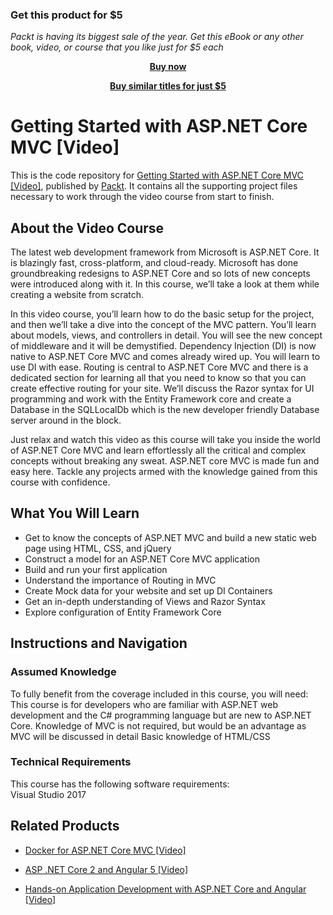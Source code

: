 
### Get this product for $5

<i>Packt is having its biggest sale of the year. Get this eBook or any other book, video, or course that you like just for $5 each</i>


<b><p align='center'>[Buy now](https://packt.link/9781786461957)</p></b>


<b><p align='center'>[Buy similar titles for just $5](https://subscription.packtpub.com/search)</p></b>


# Getting Started with ASP.NET Core MVC [Video]
This is the code repository for [Getting Started with ASP.NET Core MVC [Video]](https://www.packtpub.com/application-development/getting-started-aspnet-core-mvc-video?utm_source=github&utm_medium=repository&utm_campaign=9781786461957), published by [Packt](https://www.packtpub.com/?utm_source=github). It contains all the supporting project files necessary to work through the video course from start to finish.
## About the Video Course
The latest web development framework from Microsoft is ASP.NET Core. It is blazingly fast, cross-platform, and cloud-ready. Microsoft has done groundbreaking redesigns to ASP.NET Core and so lots of new concepts were introduced along with it. In this course, we’ll take a look at them while creating a website from scratch. 

In this video course, you’ll learn how to do the basic setup for the project, and then we’ll take a dive into the concept of the MVC pattern. You’ll learn about models, views, and controllers in detail. You will see the new concept of middleware and it will be demystified. Dependency Injection (DI) is now native to ASP.NET Core MVC and comes already wired up. You will learn to use DI with ease. Routing is central to ASP.NET Core MVC and there is a dedicated section for learning all that you need to know so that you can create effective routing for your site. We’ll discuss the Razor syntax for UI programming and work with the Entity Framework core and create a Database in the SQLLocalDb which is the new developer friendly Database server around in the block.

Just relax and watch this video as this course will take you inside the world of ASP.NET Core MVC and learn effortlessly all the critical and complex concepts without breaking any sweat. ASP.NET core MVC is made fun and easy here. Tackle any projects armed with the knowledge gained from this course with confidence.


<H2>What You Will Learn</H2>
<DIV class=book-info-will-learn-text>
<UL>
<LI>Get to know the concepts of ASP.NET MVC and build a new static web page using HTML, CSS, and jQuery
<LI>Construct a model for an ASP.NET Core MVC application
<LI>Build and run your first application
<LI>Understand the importance of Routing in MVC 
<LI>Create Mock data for your website and set up DI Containers
<LI>Get an in-depth understanding of Views and Razor Syntax
<LI>Explore configuration of Entity Framework Core </LI></UL></DIV>

## Instructions and Navigation
### Assumed Knowledge
To fully benefit from the coverage included in this course, you will need:<br/>
This course is for developers who are familiar with ASP.NET web development and the C# programming language but are new to ASP.NET Core. Knowledge of MVC is not required, but would be an advantage as MVC will be discussed in detail	
Basic knowledge of HTML/CSS

### Technical Requirements
This course has the following software requirements:<br/>
Visual Studio 2017


## Related Products
* [Docker for ASP.NET Core MVC [Video]](https://www.packtpub.com/virtualization-and-cloud/docker-aspnet-core-mvc-video?utm_source=github&utm_medium=repository&utm_campaign=9781788831468)

* [ASP .NET Core 2 and Angular 5 [Video]](https://www.packtpub.com/web-development/asp-net-core-and-angular-5-video?utm_source=github&utm_medium=repository&utm_campaign=9781789531442)

* [Hands-on Application Development with ASP.NET Core and Angular [Video]](https://www.packtpub.com/web-development/hands-application-development-aspnet-core-and-angular-video?utm_source=github&utm_medium=repository&utm_campaign=9781788290449)

